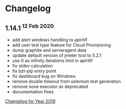 # Changelog

## 1.14.1<sup> 12 Feb 2020</sup>
- add alert windows handling to apiritif
- add user test type feature for Cloud Provisioning
- dump graphite and serveragent data
- update default version of jmeter tool to 5.2.1
- use 0 as infinity iterations limit in apiritif
- fix stdev calculation
- fix bzt-pip entry point
- fix dashboard bug on Windows
- remove double timeout from selenium test generation
- remove nose executor as deprecated
- documentation fixes

[Changelog for Year 2019](Changelog2019.md)